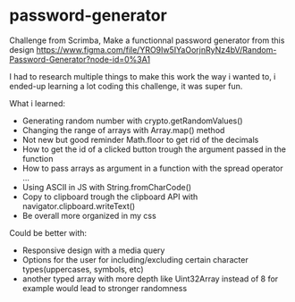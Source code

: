 # password-generator

Challenge from Scrimba, Make a functionnal password generator from this design https://www.figma.com/file/YRO9Iw5IYaOorjnRyNz4bV/Random-Password-Generator?node-id=0%3A1

I had to research multiple things to make this work the way i wanted to, i ended-up learning a lot coding this challenge, it was super fun.

What i learned:

<ul>
  <li>Generating random number with crypto.getRandomValues()</li>
  <li>Changing the range of arrays with Array.map() method</li>
  <li>Not new but good reminder Math.floor to get rid of the decimals</li>
  <li>How to get the id of a clicked button trough the argument passed in the function</li>
  <li>How to pass arrays as argument in a function with the spread operator ...</li>
  <li>Using ASCII in JS with String.fromCharCode()</li>
  <li>Copy to clipboard trough the clipboard API with navigator.clipboard.writeText()</li>
  <li>Be overall more organized in my css</li>
</ul>

Could be better with:

<ul>
  <li>Responsive design with a media query</li>
  <li>Options for the user for including/excluding certain character types(uppercases, symbols, etc)</li>
  <li>another typed array with more depth like Uint32Array instead of 8 for example would lead to stronger randomness</li>
</ul>

